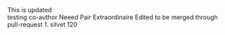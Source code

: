 This is updated   
testing co-author
Neeed Pair Extraordinaire
Edited to be merged through pull-request 1.
silvet 120
